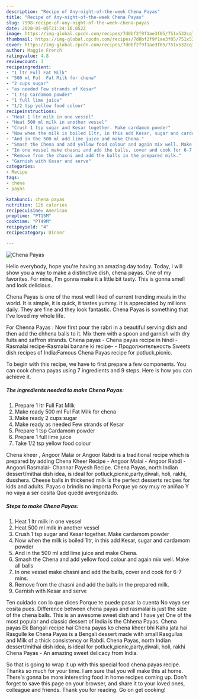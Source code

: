 ```yaml
---
description: "Recipe of Any-night-of-the-week Chena Payas"
title: "Recipe of Any-night-of-the-week Chena Payas"
slug: 7998-recipe-of-any-night-of-the-week-chena-payas
date: 2020-05-05T21:24:16.052Z
image: https://img-global.cpcdn.com/recipes/7d0bf2f9f1ae3f05/751x532cq70/chena-payas-recipe-main-photo.jpg
thumbnail: https://img-global.cpcdn.com/recipes/7d0bf2f9f1ae3f05/751x532cq70/chena-payas-recipe-main-photo.jpg
cover: https://img-global.cpcdn.com/recipes/7d0bf2f9f1ae3f05/751x532cq70/chena-payas-recipe-main-photo.jpg
author: Maggie French
ratingvalue: 4.8
reviewcount: 3
recipeingredient:
- "1 ltr Full Fat Milk"
- "500 ml Ful  Fat Milk for chena"
- "2 cups sugar"
- "as needed Few strands of Kesar"
- "1 tsp Cardamom powder"
- "1 full lime juice"
- "1/2 tsp yellow food colour"
recipeinstructions:
- "Heat 1 ltr milk in one vessel"
- "Heat 500 ml milk in another vessel"
- "Crush 1 tsp sugar and Kesar together. Make cardamom powder"
- "Now when the milk is boiled 1ltr, in this add Kesar, sugar and cardamom powder"
- "And in the 500 ml add lime juice and make Chena."
- "Smash the Chena and add yellow food colour and again mix well. Make all balls"
- "In one vessel make chasni and add the balls, cover and cook for 6-7 mins."
- "Remove from the chasni and add the balls in the prepared milk."
- "Garnish with Kesar and serve"
categories:
- Recipe
tags:
- chena
- payas

katakunci: chena payas 
nutrition: 126 calories
recipecuisine: American
preptime: "PT15M"
cooktime: "PT49M"
recipeyield: "4"
recipecategory: Dinner

---
```



![Chena Payas](https://img-global.cpcdn.com/recipes/7d0bf2f9f1ae3f05/751x532cq70/chena-payas-recipe-main-photo.jpg)

Hello everybody, hope you're having an amazing day today. Today, I will show you a way to make a distinctive dish, chena payas. One of my favorites. For mine, I'm gonna make it a little bit tasty. This is gonna smell and look delicious.

Chena Payas is one of the most well liked of current trending meals in the world. It is simple, it is quick, it tastes yummy. It is appreciated by millions daily. They are fine and they look fantastic. Chena Payas is something that I've loved my whole life.

For Chenna Payas : Now first pour the rabri in a beautiful serving dish and then add the chhena balls to it. Mix them with a spoon and garnish with dry fuits and saffron strands. Chena payas - Chena payas recipe in hindi - Rasmalai recipe-Rasmalai banane ki recipe- - Продолжительность Sweets dish recipes of India:Famous Chena Payas recipe for potluck,picnic.


To begin with this recipe, we have to first prepare a few components. You can cook chena payas using 7 ingredients and 9 steps. Here is how you can achieve it.

<!--inarticleads1-->

##### The ingredients needed to make Chena Payas:

1. Prepare 1 ltr Full Fat Milk
1. Make ready 500 ml Ful  Fat Milk for chena
1. Make ready 2 cups sugar
1. Make ready as needed Few strands of Kesar
1. Prepare 1 tsp Cardamom powder
1. Prepare 1 full lime juice
1. Take 1/2 tsp yellow food colour


Chena kheer , Angoor Malai or Angoor Rabdi is a traditional recipe which is prepared by adding Chena Kheer Recipe - Angoor Malai - Angoor Rabdi - Angoori Rasmalai- Channar Payesh Recipe. Chena Payas, north Indian dessert/mithai dish idea, is ideal for potluck,picnic,party,diwali, holi, rakhi, dusshera. Cheese balls in thickened milk is the perfect desserts recipes for kids and adults. Payas o brindis no importa Porque yo soy muy re aniñao Y no vaya a ser cosita Que quedé avergonzado. 

<!--inarticleads2-->

##### Steps to make Chena Payas:

1. Heat 1 ltr milk in one vessel
1. Heat 500 ml milk in another vessel
1. Crush 1 tsp sugar and Kesar together. Make cardamom powder
1. Now when the milk is boiled 1ltr, in this add Kesar, sugar and cardamom powder
1. And in the 500 ml add lime juice and make Chena.
1. Smash the Chena and add yellow food colour and again mix well. Make all balls
1. In one vessel make chasni and add the balls, cover and cook for 6-7 mins.
1. Remove from the chasni and add the balls in the prepared milk.
1. Garnish with Kesar and serve


Ten cuidado con lo que dices Porque te puede pasar la cuenta No vaya ser cosita pues. Difference between chena payas and rasmalai is just the size of the chena balls. This is an awesome sweet dish and I have yet One of the most popular and classic dessert of India is the Chhena Payas. Chena payas Ek Bangali recipe hai Chena payas ko chena kheer bhi Kaha jata hai Rasgulle ke Chena Payas is a Bengali dessert made with small Rasgullas and Milk of a thick consistency or Rabdi. Chena Payas, north Indian dessert/mithai dish idea, is ideal for potluck,picnic,party,diwali, holi, rakhi Chena Payas - An amazing sweet delicacy from India. 

So that is going to wrap it up with this special food chena payas recipe. Thanks so much for your time. I am sure that you will make this at home. There's gonna be more interesting food in home recipes coming up. Don't forget to save this page on your browser, and share it to your loved ones, colleague and friends. Thank you for reading. Go on get cooking!
